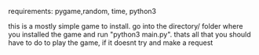 requirements: pygame,random, time, python3

this is a mostly simple game to install. go into the directory/ folder where you installed the game and run "python3 main.py". 
thats all that you should have to do to play the game, if it doesnt try and make a request
